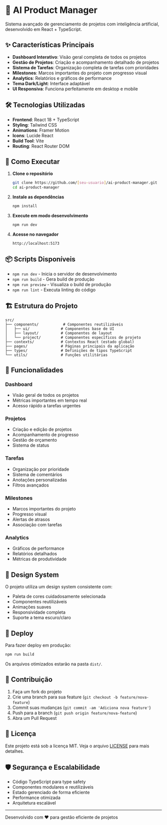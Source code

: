 # 🚀 AI Product Manager

Sistema avançado de gerenciamento de projetos com inteligência artificial, desenvolvido em React + TypeScript.

## ✨ Características Principais

- **Dashboard Interativo**: Visão geral completa de todos os projetos
- **Gestão de Projetos**: Criação e acompanhamento detalhado de projetos
- **Sistema de Tarefas**: Organização completa de tarefas com prioridades
- **Milestones**: Marcos importantes do projeto com progresso visual
- **Analytics**: Relatórios e gráficos de performance
- **Tema Dark/Light**: Interface adaptável
- **UI Responsiva**: Funciona perfeitamente em desktop e mobile

## 🛠 Tecnologias Utilizadas

- **Frontend**: React 18 + TypeScript
- **Styling**: Tailwind CSS
- **Animations**: Framer Motion
- **Icons**: Lucide React
- **Build Tool**: Vite
- **Routing**: React Router DOM

## 🚦 Como Executar

1. **Clone o repositório**
   ```bash
   git clone https://github.com/[seu-usuario]/ai-product-manager.git
   cd ai-product-manager
   ```

2. **Instale as dependências**
   ```bash
   npm install
   ```

3. **Execute em modo desenvolvimento**
   ```bash
   npm run dev
   ```

4. **Acesse no navegador**
   ```
   http://localhost:5173
   ```

## 📦 Scripts Disponíveis

- `npm run dev` - Inicia o servidor de desenvolvimento
- `npm run build` - Gera build de produção
- `npm run preview` - Visualiza o build de produção
- `npm run lint` - Executa linting do código

## 🏗 Estrutura do Projeto

```
src/
├── components/           # Componentes reutilizáveis
│   ├── ui/              # Componentes base de UI
│   ├── layout/          # Componentes de layout
│   └── project/         # Componentes específicos de projeto
├── contexts/            # Contextos React (estado global)
├── pages/               # Páginas principais da aplicação
├── types/               # Definições de tipos TypeScript
└── utils/               # Funções utilitárias
```

## 🎯 Funcionalidades

### Dashboard
- Visão geral de todos os projetos
- Métricas importantes em tempo real
- Acesso rápido a tarefas urgentes

### Projetos
- Criação e edição de projetos
- Acompanhamento de progresso
- Gestão de orçamento
- Sistema de status

### Tarefas
- Organização por prioridade
- Sistema de comentários
- Anotações personalizadas
- Filtros avançados

### Milestones
- Marcos importantes do projeto
- Progresso visual
- Alertas de atrasos
- Associação com tarefas

### Analytics
- Gráficos de performance
- Relatórios detalhados
- Métricas de produtividade

## 🎨 Design System

O projeto utiliza um design system consistente com:
- Paleta de cores cuidadosamente selecionada
- Componentes reutilizáveis
- Animações suaves
- Responsividade completa
- Suporte a tema escuro/claro

## 🚀 Deploy

Para fazer deploy em produção:

```bash
npm run build
```

Os arquivos otimizados estarão na pasta `dist/`.

## 🤝 Contribuição

1. Faça um fork do projeto
2. Crie uma branch para sua feature (`git checkout -b feature/nova-feature`)
3. Commit suas mudanças (`git commit -am 'Adiciona nova feature'`)
4. Push para a branch (`git push origin feature/nova-feature`)
5. Abra um Pull Request

## 📝 Licença

Este projeto está sob a licença MIT. Veja o arquivo [LICENSE](LICENSE) para mais detalhes.

## 🛡 Segurança e Escalabilidade

- Código TypeScript para type safety
- Componentes modulares e reutilizáveis
- Estado gerenciado de forma eficiente
- Performance otimizada
- Arquitetura escalável

---

Desenvolvido com ❤️ para gestão eficiente de projetos 